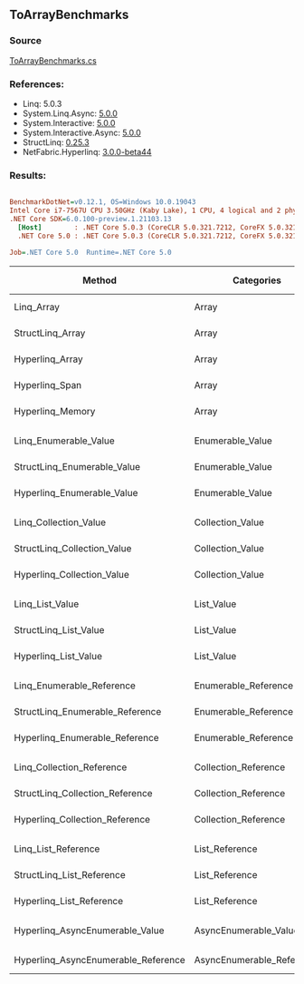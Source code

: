 ﻿## ToArrayBenchmarks

### Source
[ToArrayBenchmarks.cs](../NetFabric.Hyperlinq.Benchmarks/Benchmarks/ToArrayBenchmarks.cs)

### References:
- Linq: 5.0.3
- System.Linq.Async: [5.0.0](https://www.nuget.org/packages/System.Linq.Async/5.0.0)
- System.Interactive: [5.0.0](https://www.nuget.org/packages/System.Interactive/5.0.0)
- System.Interactive.Async: [5.0.0](https://www.nuget.org/packages/System.Interactive.Async/5.0.0)
- StructLinq: [0.25.3](https://www.nuget.org/packages/StructLinq/0.25.3)
- NetFabric.Hyperlinq: [3.0.0-beta44](https://www.nuget.org/packages/NetFabric.Hyperlinq/3.0.0-beta44)

### Results:
``` ini

BenchmarkDotNet=v0.12.1, OS=Windows 10.0.19043
Intel Core i7-7567U CPU 3.50GHz (Kaby Lake), 1 CPU, 4 logical and 2 physical cores
.NET Core SDK=6.0.100-preview.1.21103.13
  [Host]        : .NET Core 5.0.3 (CoreCLR 5.0.321.7212, CoreFX 5.0.321.7212), X64 RyuJIT
  .NET Core 5.0 : .NET Core 5.0.3 (CoreCLR 5.0.321.7212, CoreFX 5.0.321.7212), X64 RyuJIT

Job=.NET Core 5.0  Runtime=.NET Core 5.0  

```
|                              Method |                Categories | Count |        Mean |    Error |   StdDev | Ratio | RatioSD |  Gen 0 | Gen 1 | Gen 2 | Allocated |
|------------------------------------ |-------------------------- |------ |------------:|---------:|---------:|------:|--------:|-------:|------:|------:|----------:|
|                          Linq_Array |                     Array |   100 |    56.10 ns | 0.316 ns | 0.296 ns |  1.00 |    0.00 | 0.2027 |     - |     - |     424 B |
|                    StructLinq_Array |                     Array |   100 |    79.76 ns | 1.069 ns | 1.000 ns |  1.42 |    0.02 | 0.2027 |     - |     - |     424 B |
|                     Hyperlinq_Array |                     Array |   100 |    37.06 ns | 0.660 ns | 0.585 ns |  0.66 |    0.01 | 0.2027 |     - |     - |     424 B |
|                      Hyperlinq_Span |                     Array |   100 |    35.63 ns | 0.469 ns | 0.438 ns |  0.64 |    0.01 | 0.2027 |     - |     - |     424 B |
|                    Hyperlinq_Memory |                     Array |   100 |    39.60 ns | 0.331 ns | 0.293 ns |  0.71 |    0.01 | 0.2027 |     - |     - |     424 B |
|                                     |                           |       |             |          |          |       |         |        |       |       |           |
|               Linq_Enumerable_Value |          Enumerable_Value |   100 |   954.93 ns | 5.152 ns | 4.819 ns |  1.00 |    0.00 | 0.5646 |     - |     - |    1184 B |
|         StructLinq_Enumerable_Value |          Enumerable_Value |   100 |   951.33 ns | 7.532 ns | 7.046 ns |  1.00 |    0.01 | 0.2174 |     - |     - |     456 B |
|          Hyperlinq_Enumerable_Value |          Enumerable_Value |   100 | 1,011.43 ns | 5.203 ns | 4.345 ns |  1.06 |    0.01 | 0.2174 |     - |     - |     456 B |
|                                     |                           |       |             |          |          |       |         |        |       |       |           |
|               Linq_Collection_Value |          Collection_Value |   100 |    42.92 ns | 0.558 ns | 0.466 ns |  1.00 |    0.00 | 0.2027 |     - |     - |     424 B |
|         StructLinq_Collection_Value |          Collection_Value |   100 |   893.97 ns | 4.208 ns | 3.730 ns | 20.84 |    0.25 | 0.2174 |     - |     - |     456 B |
|          Hyperlinq_Collection_Value |          Collection_Value |   100 |   653.15 ns | 3.229 ns | 3.021 ns | 15.22 |    0.20 | 0.2289 |     - |     - |     480 B |
|                                     |                           |       |             |          |          |       |         |        |       |       |           |
|                     Linq_List_Value |                List_Value |   100 |    45.88 ns | 0.829 ns | 0.775 ns |  1.00 |    0.00 | 0.2027 |     - |     - |     424 B |
|               StructLinq_List_Value |                List_Value |   100 |   250.63 ns | 1.584 ns | 1.405 ns |  5.46 |    0.07 | 0.2027 |     - |     - |     424 B |
|                Hyperlinq_List_Value |                List_Value |   100 |   561.00 ns | 3.094 ns | 2.742 ns | 12.21 |    0.20 | 0.2174 |     - |     - |     456 B |
|                                     |                           |       |             |          |          |       |         |        |       |       |           |
|           Linq_Enumerable_Reference |      Enumerable_Reference |   100 |   708.70 ns | 3.785 ns | 3.355 ns |  1.00 |    0.00 | 0.5655 |     - |     - |    1184 B |
|     StructLinq_Enumerable_Reference |      Enumerable_Reference |   100 |   692.48 ns | 3.789 ns | 3.544 ns |  0.98 |    0.00 | 0.2174 |     - |     - |     456 B |
|      Hyperlinq_Enumerable_Reference |      Enumerable_Reference |   100 |   811.31 ns | 2.995 ns | 2.338 ns |  1.14 |    0.01 | 0.2174 |     - |     - |     456 B |
|                                     |                           |       |             |          |          |       |         |        |       |       |           |
|           Linq_Collection_Reference |      Collection_Reference |   100 |    43.75 ns | 0.323 ns | 0.302 ns |  1.00 |    0.00 | 0.2027 |     - |     - |     424 B |
|     StructLinq_Collection_Reference |      Collection_Reference |   100 |   732.75 ns | 2.144 ns | 1.790 ns | 16.75 |    0.15 | 0.2174 |     - |     - |     456 B |
|      Hyperlinq_Collection_Reference |      Collection_Reference |   100 |   490.16 ns | 2.903 ns | 2.424 ns | 11.21 |    0.10 | 0.2289 |     - |     - |     480 B |
|                                     |                           |       |             |          |          |       |         |        |       |       |           |
|                 Linq_List_Reference |            List_Reference |   100 |    44.85 ns | 0.460 ns | 0.408 ns |  1.00 |    0.00 | 0.2027 |     - |     - |     424 B |
|           StructLinq_List_Reference |            List_Reference |   100 |   692.55 ns | 2.714 ns | 2.406 ns | 15.44 |    0.13 | 0.2174 |     - |     - |     456 B |
|            Hyperlinq_List_Reference |            List_Reference |   100 |   563.61 ns | 2.557 ns | 2.266 ns | 12.57 |    0.13 | 0.2174 |     - |     - |     456 B |
|                                     |                           |       |             |          |          |       |         |        |       |       |           |
|     Hyperlinq_AsyncEnumerable_Value |     AsyncEnumerable_Value |   100 | 2,475.13 ns | 7.507 ns | 6.654 ns |     ? |       ? | 0.5836 |     - |     - |    1224 B |
|                                     |                           |       |             |          |          |       |         |        |       |       |           |
| Hyperlinq_AsyncEnumerable_Reference | AsyncEnumerable_Reference |   100 | 2,336.66 ns | 6.610 ns | 5.860 ns |     ? |       ? | 0.5836 |     - |     - |    1224 B |
